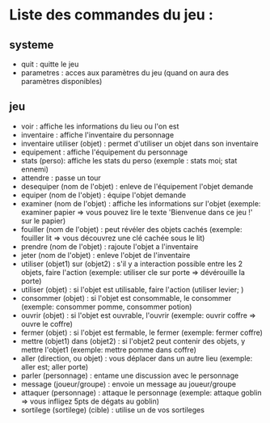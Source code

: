 # Liste des commandes du jeu :

## systeme

 - quit : quitte le jeu
 - parametres : acces aux paramètres du jeu
   (quand on aura des paramètres disponibles)

## jeu

 - voir : affiche les informations du lieu ou l'on est
 - inventaire : affiche l'inventaire du personnage
 - inventaire utiliser (objet) : permet d'utiliser un objet dans son inventaire
 - equipement : affiche l'équipement du personnage
 - stats (perso): affiche les stats du perso (exemple : stats moi; stat ennemi)
 - attendre : passe un tour
 - desequiper (nom de l'objet) : enleve de l'équipement l'objet demande
 - equiper (nom de l'objet) : équipe l'objet demande
 - examiner (nom de l'objet) : affiche les informations sur l'objet (exemple: examiner papier => vous pouvez lire le texte 'Bienvenue dans ce jeu !' sur le papier)
 - fouiller (nom de l'objet) : peut révéler des objets cachés (exemple: fouiller lit => vous découvrez une clé cachée sous le lit)
 - prendre (nom de l'objet) : rajoute l'objet a l'inventaire
 - jeter (nom de l'objet) : enleve l'objet de l'inventaire
 - utiliser (objet1) sur (objet2) : s'il y a interaction possible entre les 2 objets, faire l'action (exemple: utiliser cle sur porte => dévérouille la porte)
 - utiliser (objet) : si l'objet est utilisable, faire l'action (utiliser levier; )
 - consommer (objet) : si l'objet est consommable, le consommer (exemple: consommer pomme, consommer potion)
 - ouvrir (objet) : si l'objet est ouvrable, l'ouvrir (exemple: ouvrir coffre => ouvre le coffre)
 - fermer (objet) : si l'objet est fermable, le fermer (exemple: fermer coffre)
 - mettre (objet1) dans (objet2) : si l'objet2 peut contenir des objets, y mettre l'objet1 (exemple: mettre pomme dans coffre)
 - aller (direction, ou objet) : vous déplacer dans un autre lieu (exemple: aller est; aller porte)
 - parler (personnage) : entame une discussion avec le personnage
 - message (joueur/groupe) : envoie un message au joueur/groupe
 - attaquer (personnage) : attaque le personnage (exemple: attaque goblin => vous infligez 5pts de dégats au goblin)
 - sortilege (sortilege) (cible) : utilise un de vos sortileges
